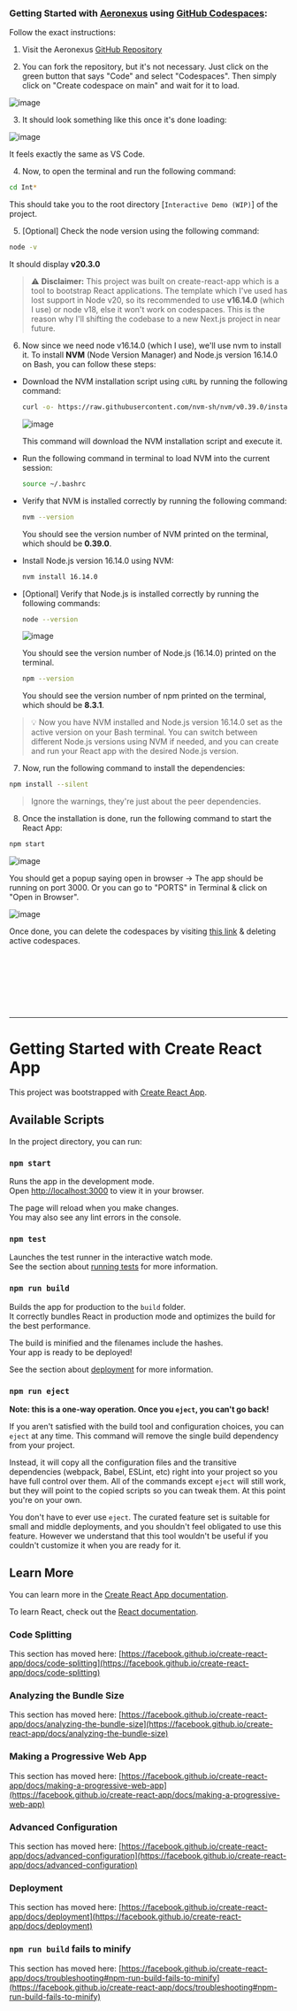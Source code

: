 ### Getting Started with [Aeronexus](https://aeronexus.neilblaze.live) using [GitHub Codespaces](https://github.com/features/codespaces):


Follow the exact instructions:

1. Visit the Aeronexus [GitHub Repository]()

2. You can fork the repository, but it's not necessary. Just click on the green button that says "Code" and select "Codespaces". Then simply click on "Create codespace on main" and wait for it to load.

![image](https://github.com/google/mediapipe/assets/57082943/9a88d568-6db6-4777-ac42-379fbdab4e30)

3. It should look something like this once it's done loading:

![image](https://github.com/google/mediapipe/assets/57082943/a03f4763-e163-42b8-9c1a-d6995c0c27d0)

It feels exactly the same as VS Code.

4. Now, to open the terminal and run the following command:

```sh
cd Int*
```

This should take you to the root directory [`Interactive Demo (WIP)`] of the project.

5. [Optional] Check the node version using the following command:

```sh
node -v
```

It should display **v20.3.0**


> ⚠️ **Disclaimer:** This project was built on create-react-app which is a tool to bootstrap React applications. The template which I've used has lost support in Node v20, so its recommended to use **v16.14.0** (which I use) or node v18, else it won't work on codespaces. This is the reason why I'll shifting the codebase to a new Next.js project in near future.

6. Now since we need node v16.14.0 (which I use), we'll use nvm to install it. To install **NVM** (Node Version Manager) and Node.js version 16.14.0 on Bash, you can follow these steps:


-  Download the NVM installation script using `cURL` by running the following command:

   ```bash
   curl -o- https://raw.githubusercontent.com/nvm-sh/nvm/v0.39.0/install.sh | bash
   ```

   ![image](https://github.com/google/mediapipe/assets/57082943/b08b588a-e50a-4fb1-9774-1edec765758e)

   This command will download the NVM installation script and execute it.

- Run the following command in terminal to load NVM into the current session:

   ```bash
   source ~/.bashrc
   ```

- Verify that NVM is installed correctly by running the following command:

   ```bash
   nvm --version
   ```

   You should see the version number of NVM printed on the terminal, which should be **0.39.0**.

- Install Node.js version 16.14.0 using NVM:

   ```bash
   nvm install 16.14.0
   ```

- [Optional] Verify that Node.js is installed correctly by running the following commands:

   ```bash
   node --version
   ```

   ![image](https://github.com/google/mediapipe/assets/57082943/7a878a5e-97b6-4ac2-b4a3-f4264324f59d)

   You should see the version number of Node.js (16.14.0) printed on the terminal.

   ```bash
   npm --version
   ```

   You should see the version number of npm printed on the terminal, which should be **8.3.1**.

> 💡 Now you have NVM installed and Node.js version 16.14.0 set as the active version on your Bash terminal. You can switch between different Node.js versions using NVM if needed, and you can create and run your React app with the desired Node.js version.

7. Now, run the following command to install the dependencies:

```sh
npm install --silent
```

> Ignore the warnings, they're just about the peer dependencies.

8. Once the installation is done, run the following command to start the React App:

```sh
npm start
```

![image](https://github.com/google/mediapipe/assets/57082943/df712636-ffc4-4236-ae85-3107ea6170d4)

You should get a popup saying open in browser → The app should be running on port 3000. Or you can go to "PORTS" in Terminal & click on "Open in Browser".

![image](https://github.com/google/mediapipe/assets/57082943/77dda8b6-d373-4b54-b9db-b80e9a421cd3)

Once done, you can delete the codespaces by visiting [this link](https://github.com/codespaces) & deleting active codespaces.









<br/><br/><br/><br/><br/><br/>

---

# Getting Started with Create React App

This project was bootstrapped with [Create React App](https://github.com/facebook/create-react-app).

## Available Scripts

In the project directory, you can run:

### `npm start`

Runs the app in the development mode.\
Open [http://localhost:3000](http://localhost:3000) to view it in your browser.

The page will reload when you make changes.\
You may also see any lint errors in the console.

### `npm test`

Launches the test runner in the interactive watch mode.\
See the section about [running tests](https://facebook.github.io/create-react-app/docs/running-tests) for more information.

### `npm run build`

Builds the app for production to the `build` folder.\
It correctly bundles React in production mode and optimizes the build for the best performance.

The build is minified and the filenames include the hashes.\
Your app is ready to be deployed!

See the section about [deployment](https://facebook.github.io/create-react-app/docs/deployment) for more information.

### `npm run eject`

**Note: this is a one-way operation. Once you `eject`, you can't go back!**

If you aren't satisfied with the build tool and configuration choices, you can `eject` at any time. This command will remove the single build dependency from your project.

Instead, it will copy all the configuration files and the transitive dependencies (webpack, Babel, ESLint, etc) right into your project so you have full control over them. All of the commands except `eject` will still work, but they will point to the copied scripts so you can tweak them. At this point you're on your own.

You don't have to ever use `eject`. The curated feature set is suitable for small and middle deployments, and you shouldn't feel obligated to use this feature. However we understand that this tool wouldn't be useful if you couldn't customize it when you are ready for it.

## Learn More

You can learn more in the [Create React App documentation](https://facebook.github.io/create-react-app/docs/getting-started).

To learn React, check out the [React documentation](https://reactjs.org/).

### Code Splitting

This section has moved here: [https://facebook.github.io/create-react-app/docs/code-splitting](https://facebook.github.io/create-react-app/docs/code-splitting)

### Analyzing the Bundle Size

This section has moved here: [https://facebook.github.io/create-react-app/docs/analyzing-the-bundle-size](https://facebook.github.io/create-react-app/docs/analyzing-the-bundle-size)

### Making a Progressive Web App

This section has moved here: [https://facebook.github.io/create-react-app/docs/making-a-progressive-web-app](https://facebook.github.io/create-react-app/docs/making-a-progressive-web-app)

### Advanced Configuration

This section has moved here: [https://facebook.github.io/create-react-app/docs/advanced-configuration](https://facebook.github.io/create-react-app/docs/advanced-configuration)

### Deployment

This section has moved here: [https://facebook.github.io/create-react-app/docs/deployment](https://facebook.github.io/create-react-app/docs/deployment)

### `npm run build` fails to minify

This section has moved here: [https://facebook.github.io/create-react-app/docs/troubleshooting#npm-run-build-fails-to-minify](https://facebook.github.io/create-react-app/docs/troubleshooting#npm-run-build-fails-to-minify)